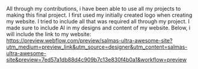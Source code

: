 All through my contributions, i have been able to use all my projects to making this final project. I first used my initially created logo when creating my website. I tried to include all that was required all through my project. I made sure to 
include AI in my designs and content of my website. Below, i will include the link to my website:
https://preview.webflow.com/preview/salmas-ultra-awesome-site?utm_medium=preview_link&utm_source=designer&utm_content=salmas-ultra-awesome-site&preview=7ed57a1db88d4c909b7c13e830f4b0a1&workflow=preview
